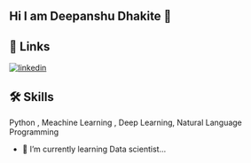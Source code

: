 ## Hi I am Deepanshu Dhakite 👋

## 🔗 Links

[![linkedin](https://img.shields.io/badge/linkedin-0A66C2?style=for-the-badge&logo=linkedin&logoColor=white)](https://www.linkedin.com/in/deepanshu-dhakite-576540278/)


## 🛠 Skills
Python , Meachine Learning , Deep Learning, Natural Language Programming  


- 🌱 I’m currently learning Data scientist...
